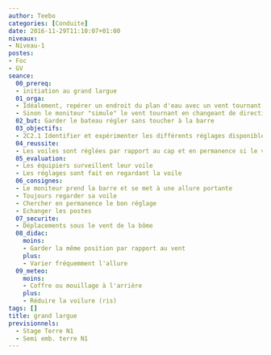 ```yaml
---
author: Teebo
categories: [Conduite]
date: 2016-11-29T11:10:07+01:00
niveaux:
- Niveau-1
postes:
- Foc
- GV
seance:
  00_prereq:
  - initiation au grand largue
  01_orga:
  - Idéalement, repérer un endroit du plan d'eau avec un vent tournant
  - Sinon le moniteur "simule" le vent tournant en changeant de direction
  02_but: Garder le bateau régler sans toucher à la barre
  03_objectifs:
  - 2C2.1 Identifier et expérimenter les différents réglages disponibles
  04_reussite:
  - Les voiles sont réglées par rapport au cap et en permanence si le vent tourne
  05_evaluation:
  - Les équipiers surveillent leur voile
  - Les réglages sont fait en regardant la voile
  06_consignes:
  - Le moniteur prend la barre et se met à une allure portante
  - Toujours regarder sa voile
  - Chercher en permanence le bon réglage
  - Echanger les postes
  07_securite:
  - Déplacements sous le vent de la bôme
  08_didac:
    moins:
    - Garder la même position par rapport au vent
    plus:
    - Varier fréquemment l'allure
  09_meteo:
    moins:
    - Coffre ou mouillage à l'arrière
    plus:
    - Réduire la voilure (ris)
tags: []
title: grand largue
previsionnels:
  - Stage Terre N1
  - Semi emb. terre N1
---
```

